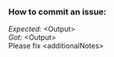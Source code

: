 ### How to commit an issue:  
*Expected:* \<Output>  
*Got:* \<Output>  
Please fix \<additionalNotes>
